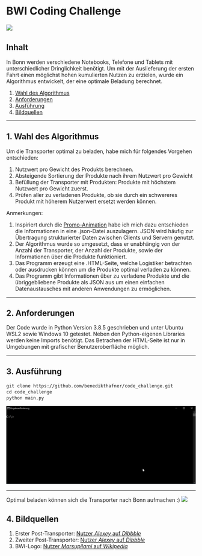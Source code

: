 # BWI Coding Challenge
![](Truck_PS_2.gif)
## Inhalt
In Bonn werden verschiedene Notebooks, Telefone und Tablets mit unterschiedlicher Dringlichkeit benötigt. Um mit der Auslieferung der ersten Fahrt einen möglichst hohen kumulierten Nutzen zu erzielen, wurde ein Algorithmus entwickelt, der eine optimale Beladung berechnet.

1. [Wahl des Algorithmus](#1.-wahl-des-algorithmus)
2. [Anforderungen](#2.-anforderungen)
3. [Ausführung](#3.-ausführung)
4. [Bildquellen](#4.-bildquelle)

---
## 1. Wahl des Algorithmus
Um die Transporter optimal zu beladen, habe mich für folgendes Vorgehen entschieden:

1.	Nutzwert pro Gewicht des Produkts berechnen.
2.	Absteigende Sortierung der Produkte nach ihrem Nutzwert pro Gewicht
3.	Befüllung der Transporter mit Produkten: Produkte mit höchstem Nutzwert pro Gewicht zuerst.
4.  Prüfen aller zu verladenen Produkte, ob sie durch ein schwereres Produkt mit höherem Nutzerwert ersetzt werden können.

Anmerkungen:

1.	Inspiriert durch die [Promo-Animation](https://www.get-in-it.de/imgs/it/codingCompetition/bwi/top_visual.mp4)  habe ich mich dazu entschieden die Informationen in eine .json-Datei auszulagern. JSON wird häufig zur Übertragung strukturierter Daten zwischen Clients und Servern genutzt.
2.	Der Algorithmus wurde so umgesetzt, dass er unabhängig von der Anzahl der Transporter, der Anzahl der Produkte, sowie der Informationen über die Produkte funktioniert.
3.	Das Programm erzeugt eine .HTML-Seite, welche Logistiker betrachten oder ausdrucken können um die Produkte optimal verladen zu können. 
4.	Das Programm gibt Informationen über zu verladene Produkte und die übriggebliebene Produkte als JSON aus um einen einfachen  Datenaustausches mit anderen Anwendungen zu ermöglichen. 

---

## 2. Anforderungen
Der Code wurde in Python Version 3.8.5 geschrieben und unter Ubuntu WSL2 sowie Windows 10 getestet. Neben den Python-eigenen Libraries werden keine Imports benötigt. Das Betrachen der HTML-Seite ist nur in Umgebungen mit grafischer Benutzeroberfläche möglich.

---
## 3. Ausführung
```
git clone https://github.com/benedikthafner/code_challenge.git
cd code_challenge
python main.py
```
![](run_code.gif)

---

Optimal beladen können sich die Transporter nach Bonn aufmachen :)
![](Truck_PS_3.gif)
## 4. Bildquellen
1. Erster Post-Transporter: [Nutzer *Alexey* auf *Dibbble*](https://dribbble.com/shots/5732611-Animation-for-DHL?utm_source=Clipboard_Shot&utm_campaign=alexeysevercom&utm_content=Animation%20for%20DHL&utm_medium=Social_Share)
2. Zweiter Post-Transporter: [Nutzer *Alexey* auf *Dibbble*](https://dribbble.com/shots/5735552-Animation-for-DHL)
2. BWI-Logo: [Nutzer *Marsupilami* auf *Wikipedia*](https://de.wikipedia.org/wiki/Datei:BWI_GmbH_logo.svg)

